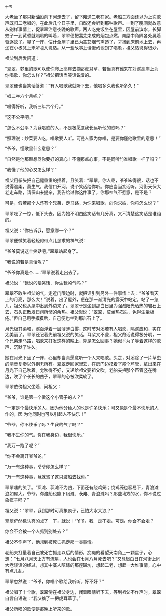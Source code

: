     十五 

   大老坐了那只新油船向下河走去了，留下傩送二老在家。老船夫方面还以为上次歌声既归二老唱的，在此后几个日子里，自然还会听到那种歌声。一到了晚间就故意从别样事情上，促翠翠注意夜晚的歌声。两人吃完饭坐在屋里，因屋前滨水，长脚蚊子一到黄昏就嗡嗡的叫着，翠翠便把蒿艾束成的烟包点燃，向屋中角隅各处晃着驱逐蚊子。晃了一阵，估计全屋子里已为蒿艾烟气熏透了，才搁到床前地上去，再坐在小板凳上来听祖父说话。从一些故事上慢慢的谈到了唱歌，祖父话说得很妙。

   祖父到后发问道：

   “翠翠，梦里的歌可以使你爬上高崖去摘那虎耳草，若当真有谁来在对溪高崖上为你唱歌，你怎么样？”祖父把话当笑话说着的。

   翠翠便也当笑话答道：“有人唱歌我就听下去，他唱多久我也听多久！”

   “唱三年六个月呢？”

   “唱得好听，我听三年六个月。”

   “这不公平吧。”

   “怎么不公平？为我唱歌的人，不是极愿意我长远听他的歌吗？”

   “照理说：炒菜要人吃，唱歌要人听。可是人家为你唱，是要你懂他歌里的意思！”

   “爷爷，懂歌里什么意思？”

   “自然是他那颗想同你要好的真心！不懂那点心事，不是同听竹雀唱歌一样了吗？”

   “我懂了他的心又怎么样？”

   祖父用拳头把自己腿重重的捶着，且笑着：“翠翠，你人乖，爷爷笨得很，话也不说得温柔，莫生气。我信口开河，说个笑话给你听。你应当当笑话听。河街天保大老走车路，请保山来提亲，我告给过你这件事了，你那神气不愿意，是不是？

   可是，假若那个人还有个兄弟，走马路，为你来唱歌，向你求婚，你将怎么说？”

   翠翠吃了一惊，低下头去。因为她不明白这笑话有几分真，又不清楚这笑话是谁诌的。

   祖父说：“你告诉我，愿意哪一个？”

   翠翠便微笑着轻轻的带点儿恳求的神气说：

   “爷爷莫说这个笑话吧。”翠翠站起身了。

   “我说的若是真话呢？”

   “爷爷你真是个……”翠翠说着走出去了。

   祖父说：“我说的是笑话，你生我的气吗？”

   翠翠不敢生祖父的气，走近门限边时，就把话引到另外一件事情上去：“爷爷看天上的月亮，那么大！”说着，出了屋外，便在那一派清光的露天中站定。站了一忽儿，祖父也从屋中出到外边来了。翠翠于是坐到那白日里为强烈阳光晒热的岩石上去，石头正散发日间所储的余热。祖父就说：“翠翠，莫坐热石头，免得生坐板疮。”但自己用手摸摸后，自己便也坐到那岩石上了。

   月光极其柔和，溪面浮着一层薄薄白雾，这时节对溪若有人唱歌，隔溪应和，实在太美丽了。翠翠还记着先前祖父说的笑话。耳朵又不聋，祖父的话说得极分明，一个兄弟走马路，唱歌来打发这样的晚上，算是怎么回事？她似乎为了等着这样的歌声，沉默了许久。

   她在月光下坐了一阵，心里却当真愿意听一个人来唱歌。久之，对溪除了一片草虫的清音复奏以外别无所有。翠翠走回家里去，在房门边摸着了那个芦管，拿出来在月光下自己吹着。觉吹得不好，又递给祖父要祖父吹。老船夫把那个芦管竖在嘴边，吹了个长长的曲子，翠翠的心被吹柔软了。

   翠翠依傍祖父坐着，问祖父：

   “爷爷，谁是第一个做这个小管子的人？”

   “一定是个最快乐的人，因为他分给人的也是许多快乐；可又象是个最不快乐的人作的，因 为他同时也可以引起人不快乐！”

   “爷爷，你不快乐了吗？生我的气了吗？”

   “我不生你的气。你在我身边，我很快乐。”

   “我万一跑了呢？”

   “你不会离开爷爷的。”

   “万一有这种事，爷爷你怎么样？”

   “万一有这种事，我就驾了这只渡船去找你。”

   翠翠嗤的笑了。“凤滩、茨滩不为凶，下面还有绕鸡笼；绕鸡笼也容易下，青浪滩浪如屋大。爷爷，你渡船也能下凤滩、茨滩、青浪滩吗？那些地方的水，你不说过象疯子吗？”

   祖父说：“翠翠，我到那时可真象疯子，还怕大水大浪？”

   翠翠俨然极认真的想了一下，就说：“爷爷，我一定不走。可是，你会不会走？

   你会不会被一个人抓到别处去？”

   祖父不作声了，他想到被死亡抓走那一类事情。

   老船夫打量着自己被死亡抓走以后的情形，痴痴的看望天南角上一颗星子，心想：“七月八月天上方有流星，人也会在七月八月死去吧？”又想起白日在河街上同大老谈话的经过，想其中寨人陪嫁的那座碾坊，想起二老，想起一大堆事情，心中有点儿乱。

   翠翠忽然说：“爷爷，你唱个歌给我听听，好不好？”

   祖父唱了十个歌，翠翠傍在祖父身边，闭着眼睛听下去，等到祖父不作声时，翠翠自言自语说：“我又摘了一把虎耳草了。”

   祖父所唱的歌便是那晚上听来的歌。

